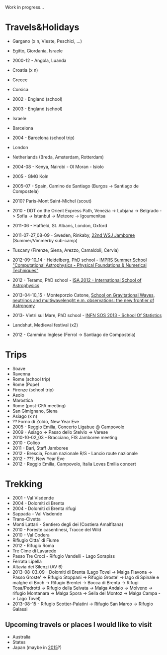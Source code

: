 <!-- 
.. link: 
.. description: 
.. tags: personal
.. date: 2013/08/14 17:32:09
.. title: Travels
.. slug: travels
-->

Work in progress...

# Travels&Holidays

* Gargano (x n, Vieste, Peschici, ...)
* Egitto, Giordania, Israele
* 2000-12 - Angola, Luanda
* Croatia (x n)
* Greece
* Corsica
* 2002 - England (school)
* 2003 - England (school)
* Israele
* Barcelona 
* 2004 - Barcelona (school trip)
* London
* Netherlands (Breda, Amsterdam, Rotterdam)
* 2004-08 - Kenya, Nairobi - Ol Moran - Isiolo
* 2005 - GMG Koln
* 2005-07 - Spain, Camino de Santiago (Burgos -> Santiago de Compostela)
* 2010? Paris-Mont Saint-Michel (scout)
* 2010 - DDT on the Orient Express Path, Venezia -> Lubjana -> Belgrado -> Sofia -> Istanbul -> Meteore -> Igoumenitsa
* 2011-06 - Hatfield, St. Albans, London, Oxford
* 2011-07-27_08-09 - Sweden, Rinkaby, [22nd WSJ Jamboree](http://en.wikipedia.org/wiki/22nd_World_Scout_Jamboree) (Summer/Vimmerby sub-camp)
* Tuscany (Firenze, Siena, Arezzo, Camaldoli, Cervia)
* 2012-09-10_14 - Heidelberg, PhD school - 
[IMPRS Summer School "Computational Astrophysics - Physical Foundations & Numerical Techniques"](http://www.mpia.de/imprs-hd/SummerSchools/2012/)
* 2012 - Teramo, PhD school - [ISA 2012 - International School of Astrophysics](http://isa2012.oa-teramo.inaf.it/index.php/home)
* 2013-04-10_15 - Monteporzio Catone, [School on Gravitational Waves, neutrinos 
and multiwavelenght e.m. observations: the new frontier of Astronomy](http://www.roma1.infn.it/teongrav/VESF/SCHOOL2013_WEBSITE/Vesf_School.html)
* 2013- Vietri sul Mare, PhD school - [INFN SOS 2013 - School Of Statistics](http://agenda.infn.it/event/infn-stat-2013)


* Landshut, Medieval festival (x2)
* 2012 - Cammino Inglese (Ferrol -> Santiago de Compostela)

# Trips

* Soave
* Ravenna
* Rome (school trip)
* Rome (Pope)
* Firenze (school trip)
* Asolo
* Marostica
* Rome (post-CFA meeting)
* San Gimignano, Siena
* Asiago (x n)
* ?? Forno di Zoldo, New Year Eve
* 2005 - Reggio Emilia, Concerto Ligabue @ Campovolo
* 2009 - Asiago -> Passo dello Stelvio -> Varese
* 2010-10-02_03 - Bracciano, FIS Jamboree meeting
* 2010 - Colico
* 2011 - Bari, Staff Jamboree
* 2012 - Brescia, Forum nazionale R/S - Lancio route nazionale
* 2012 - ???, New Year Eve
* 2012 - Reggio Emilia, Campovolo, Italia Loves Emilia concert

# Trekking

* 2001 - Val Visdende
* 2004 - Dolomiti di Brenta
* 2004 - Dolomiti di Brenta rifugi
* Sappada - Val Visdende
* Trans-Civetta
* Monti Lattari - Sentiero degli dei (Costiera Amalfitana)
* 2010 - Foreste casentinesi, Tracce del Wild
* 2010 - Val Codera
* Rifiugio Citta` di Fiume
* 2012 - Rifugio Roma
* Tre Cime di Lavaredo
* Passo Tre Croci - Rifugio Vandelli - Lago Sorapiss
* Ferrata Lipella
* Altavia dei Silenzi (AV 6)
* 2013-08-03_09 - Dolomiti di Brenta (Lago Tovel -> Malga Flavona -> Passo Groste'
-> Rifugio Stoppani -> Rifugio Groste' 
-> lago di Spinale e malghe di Boch -> Rifugio Brentei
-> Bocca di Brenta -> Rifugi Tosa/Pedrotti -> 
Rifugio della Selvata -> Malga Andalo -> Molveno -> rifugio Montanara -> Malga Spora
-> Sella del Montoz -> Malga Campa -> Lago Tovel)
* 2013-08-15 - Rifugio Scotter-Palatini -> Rifugio San Marco -> Rifugio Galassi

## Upcoming travels or places I would like to visit

* Australia
* States
* Japan (maybe in [2015](http://www.23wsj.jp/)?)




